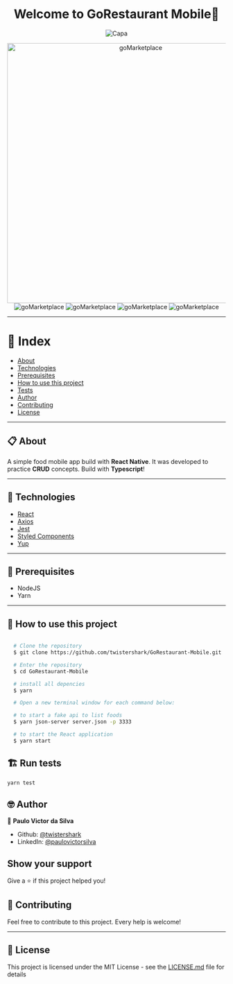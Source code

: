 <h1 align="center">Welcome to GoRestaurant Mobile🍲</h1>
<p align="center">
  <img alt="Capa" src="https://github.com/twistershark/GoRestaurant-Mobile/blob/master/assets/1.png" />
</p>

<p align="center">
  <img alt="goMarketplace" height="600" src="https://github.com/twistershark/GoRestaurant-Mobile/blob/master/assets/2.png" />

  <img alt="goMarketplace" src="https://github.com/twistershark/GoRestaurant-Mobile/blob/master/assets/3.png" />

  <img alt="goMarketplace" src="https://github.com/twistershark/GoRestaurant-Mobile/blob/master/assets/4.png" />

  <img alt="goMarketplace" src="https://github.com/twistershark/GoRestaurant-Mobile/blob/master/assets/5.png" />

  <img alt="goMarketplace" src="https://github.com/twistershark/GoRestaurant-Mobile/blob/master/assets/6.png" />
</p>


---
# 📑 Index

- [About](#-about)
- [Technologies](#-technologies)
- [Prerequisites](#-prerequisites)
- [How to use this project](#-how-to-use-this-project)
- [Tests](#-run-tests)
- [Author](#-author)
- [Contributing](#-contributing)
- [License](#-license)
---

## 📋 About

A simple food mobile app build with **React Native**. It was developed to practice **CRUD** concepts. Build with **Typescript**!

---

## 🚀 Technologies

- [React](https://pt-br.reactjs.org/)
- [Axios](https://www.npmjs.com/package/axios)
- [Jest](https://jestjs.io/)
- [Styled Components](https://styled-components.com/)
- [Yup](https://github.com/jquense/yup)

---

## 🔧 Prerequisites

- NodeJS
- Yarn

---
## 🌟 How to use this project

```sh

  # Clone the repository
  $ git clone https://github.com/twistershark/GoRestaurant-Mobile.git

  # Enter the repository
  $ cd GoRestaurant-Mobile

  # install all depencies
  $ yarn

  # Open a new terminal window for each command below:

  # to start a fake api to list foods
  $ yarn json-server server.json -p 3333

  # to start the React application
  $ yarn start

```

## 🏗 Run tests

```sh
yarn test
```

## 🤓 Author

👤 **Paulo Victor da Silva**

* Github: [@twistershark](https://github.com/twistershark)
* LinkedIn: [@paulovictorsilva](https://linkedin.com/in/paulovictorsilva)

## Show your support

Give a ⭐️ if this project helped you!

## 🤝 Contributing
Feel free to contribute to this project. Every help is welcome!

---

## 📃 License

This project is licensed under the MIT License - see the [LICENSE.md](LICENSE) file for details
